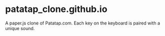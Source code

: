 # patatap_clone.github.io

A paper.js clone of Patatap.com.  Each key on the keyboard is paired with a unique sound. 
